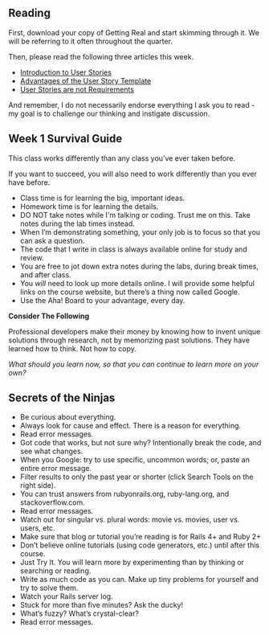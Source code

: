 ## Reading

First, download your copy of Getting Real and start skimming through it.  We will be referring to it often throughout the quarter.

Then, please read the following three articles this week. 

* [Introduction to User Stories](http://en.wikipedia.org/wiki/User_story)
* [Advantages of the User Story Template](http://www.mountaingoatsoftware.com/blog/advantages-of-the-as-a-user-i-want-user-story-template)
* [User Stories are not Requirements](http://www.scrumalliance.org/community/articles/2010/april/new-to-user-stories)

And remember, I do not necessarily endorse everything I ask you to read - my goal is to challenge our thinking and instigate discussion.  

## Week 1 Survival Guide

This class works differently than any class you’ve ever taken before.

If you want to succeed, you will also need to work differently than you ever have before.

* Class time is for learning the big, important ideas. 
* Homework time is for learning the details. 
* DO NOT take notes while I'm talking or coding.  Trust me on this.  Take notes during the lab times instead.
* When I’m demonstrating something, your only job is to focus so that you can ask a question.
* The code that I write in class is always available online for study and review.
* You are free to jot down extra notes during the labs, during break times, and after class.
* You *will* need to look up more details online. I will provide some helpful links on the course website, but there’s a thing now called Google.
* Use the Aha! Board to your advantage, every day.


**Consider The Following**

Professional developers make their money by knowing how to invent unique solutions through research, not by memorizing past solutions. They have learned how to think. Not how to copy.   

_What should you learn now, so that you can continue to learn more on your own?_

## Secrets of the Ninjas

- Be curious about everything.
- Always look for cause and effect. There is a reason for everything.
- Read error messages.
- Got code that works, but not sure why? Intentionally break the code, and see what changes.
- When you Google: try to use specific, uncommon words; or, paste an entire error message.
- Filter results to only the past year or shorter (click Search Tools on the right side).
- You can trust answers from rubyonrails.org, ruby-lang.org, and stackoverflow.com.
- Read error messages.
- Watch out for singular vs. plural words: movie vs. movies, user vs. users, etc.
- Make sure that blog or tutorial you’re reading is for Rails 4+ and Ruby 2+
- Don’t believe online tutorials (using code generators, etc.) until after this course.
- Just Try It. You will learn more by experimenting than by thinking or searching or reading. 
- Write as much code as you can. Make up tiny problems for yourself and try to solve them.
- Watch your Rails server log.
- Stuck for more than five minutes? Ask the ducky!
- What’s fuzzy? What’s crystal-clear?
- Read error messages.
